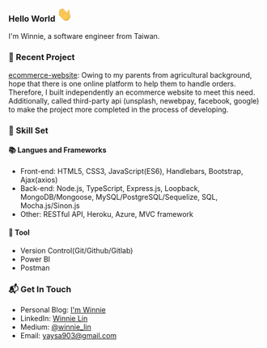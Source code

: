 ### Hello World <img src="https://raw.githubusercontent.com/ABSphreak/ABSphreak/master/gifs/Hi.gif" width="30px">
I'm Winnie, a software engineer from Taiwan.

### 🔭 Recent Project
[ecommerce-website](https://github.com/winnielinn/ecommerce-website): Owing to my parents from agricultural background, hope that there is one online platform to help them to handle orders. Therefore, I built independently an ecommerce website to meet this need. Additionally, called third-party api (unsplash, newebpay, facebook, google) to make the project more completed in the process of developing.



### 🌱 Skill Set
#### 📚 Langues and Frameworks
- Front-end: HTML5, CSS3, JavaScript(ES6), Handlebars, Bootstrap, Ajax(axios)
- Back-end: Node.js, TypeScript, Express.js, Loopback, MongoDB/Mongoose, MySQL/PostgreSQL/Sequelize, SQL, Mocha.js/Sinon.js
- Other: RESTful API, Heroku, Azure, MVC framework

#### 🔧 Tool
- Version Control(Git/Github/Gitlab)
- Power BI
- Postman

### 📬 Get In Touch
- Personal Blog: [I'm Winnie](https://winnielinn.github.io/)
- LinkedIn: [Winnie Lin](https://www.linkedin.com/in/winnie-lin-8a8924228/)
- Medium: [@winnie_lin](https://medium.com/@winnie_lin)
- Email: yaysa903@gmail.com

<!--
**winnielinn/winnielinn** is a ✨ _special_ ✨ repository because its `README.md` (this file) appears on your GitHub profile.

Here are some ideas to get you started:

- 🔭 I’m currently working on ...
- 🌱 I’m currently learning ...
- 👯 I’m looking to collaborate on ...
- 🤔 I’m looking for help with ...
- 💬 Ask me about ...
- 📫 How to reach me: ...
- 😄 Pronouns: ...
- ⚡ Fun fact: ...
-->
